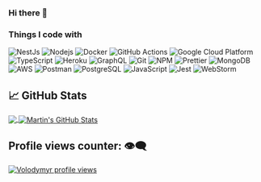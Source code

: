 ### Hi there 👋


<h3>Things I code with</h3>
<p>
  <img alt="NestJs" src="https://img.shields.io/badge/-NestJs-ea2845?style=flat-square&logo=nestjs&logoColor=white" />
  <img alt="Nodejs" src="https://img.shields.io/badge/-Nodejs-8CC84B?style=flat-square&logo=Node.js&logoColor=white" />
  <img alt="Docker" src="https://img.shields.io/badge/-Docker-0db7ed?style=flat-square&logo=docker&logoColor=white" />
  <img alt="GitHub Actions" src="https://img.shields.io/badge/-Github_Actions-2088FF?style=flat-square&logo=github-actions&logoColor=white" />
  <img alt="Google Cloud Platform" src="https://img.shields.io/badge/-Google_Cloud_Platform-4285F4?style=flat-square&logo=google-cloud&logoColor=white" />
  <img alt="TypeScript" src="https://img.shields.io/badge/-TypeScript-007ACC?style=flat-square&logo=typescript&logoColor=white" />
  <img alt="Heroku" src="https://img.shields.io/badge/-Heroku-430098?style=flat-square&logo=heroku&logoColor=white" />
  <img alt="GraphQL" src="https://img.shields.io/badge/-GraphQL-E10098?style=flat-square&logo=graphql&logoColor=white" />
  <img alt="Git" src="https://img.shields.io/badge/-Git-F05032?style=flat-square&logo=git&logoColor=white" />
  <img alt="NPM" src="https://img.shields.io/badge/-NPM-CB3837?style=flat-square&logo=npm&logoColor=white" />
  <img alt="Prettier" src="https://img.shields.io/badge/-Prettier-F7B93E?style=flat-square&logo=prettier&logoColor=white" />
  <img alt="MongoDB" src="https://img.shields.io/badge/-MongoDB-13aa52?style=flat-square&logo=mongodb&logoColor=white" />
  <img alt="AWS" src="https://img.shields.io/badge/-AmazonAWS-F7B93E?logo=amazonaws&logoColor=white" />
  <img alt="Postman" src="https://img.shields.io/badge/-postman-FF6C37?logo=postman&logoColor=white" />
  <img alt="PostgreSQL" src="https://img.shields.io/badge/-postgresql-336791?logo=postgresql&logoColor=white" />
  <img alt="JavaScript" src="https://img.shields.io/badge/-javascript-F7DF1E?logo=javascript&logoColor=white" />
  <img alt="Jest" src="https://img.shields.io/badge/-jest-C21325?logo=jest&logoColor=white" />
  <img alt="WebStorm" src="https://img.shields.io/badge/-webstorm-3C78D8?logo=webstorm&logoColor=white" />
</p>

## &#x1f4c8; GitHub Stats

<a href="https://github.com/Patr1k10/Patr1k10">
  <img align="center" src="https://github-readme-stats.vercel.app/api/top-langs/?username=Patr1k10&hide=java,html,tex&title_color=ffffff&text_color=c9cacc&icon_color=2bbc8a&bg_color=1d1f21&langs_count=3" />
</a>
<a href="https://github.com/Patr1k10/Patr1k10">
  <img align="center" src="https://github-readme-stats.vercel.app/api?username=Patr1k10&show_icons=true&line_height=27&count_private=true&title_color=ffffff&text_color=c9cacc&icon_color=2bbc8a&bg_color=1d1f21" alt="Martin's GitHub Stats" />
</a>

 ## Profile views counter: 👁️‍🗨️

[![Volodymyr profile views](https://u8views.com/api/v1/github/profiles/138222644/views/day-week-month-total-count.svg)](https://u8views.com/github/Patr1k10)

<!--
**Patr1k10/Patr1k10** is a ✨ _special_ ✨ repository because its `README.md` (this file) appears on your GitHub profile.

Here are some ideas to get you started:

- 🔭 I’m currently working on ...
- 🌱 I’m currently learning ...
- 👯 I’m looking to collaborate on ...
- 🤔 I’m looking for help with ...
- 💬 Ask me about ...
- 📫 How to reach me: ...
- 😄 Pronouns: ...
- ⚡ Fun fact: ...
-->
